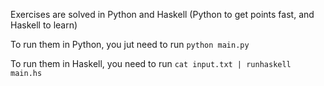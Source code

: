 Exercises are solved in Python and Haskell (Python to get points fast, and Haskell to learn)

To run them in Python, you jut need to run `python main.py`

To run them in Haskell, you need to run `cat input.txt | runhaskell main.hs`